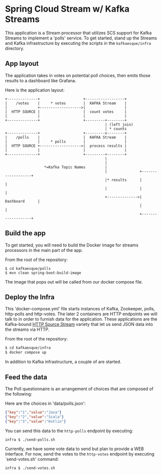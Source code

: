 # Spring Cloud Stream w/ Kafka Streams

This application is a Stream processor that utilizes SCS support for Kafka Streams
to implement a 'polls' service. To get started, stand up the Streams and Kafka infrastructure
by executing the scripts in the `kafkaesque/infra` directory.

## App layout

The application takes in votes on potential poll choices, then emits those results to a 
dashboard like Grafana.

Here is the application layout:

```asciidoc
+--------------+                    +------------------+
|    /votes    |     * votes        |  KAFKA Stream    |
|              +------------------->|                  |
|  HTTP SOURCE |                    |  count votes     |
|              |                    |                  |
+--------------+                    +---------+--------+
                                              | (left join)
                                              | * counts
+--------------+                    +---------v--------+
|    /polls    |                    |  KAFKA Stream    |
|              |     * polls        |                  |
|  HTTP SOURCE +------------------->|  process results |
|              |                    |                  |
+--------------+                    +---------+--------+
                                              |
                                              |
                  *=Kafka Topic Names         |
                                              |               +-------------------+
                                              |* results      |                   |
                                              |               |                   |
                                              +-------------->|    Dashboard      |
                                                              |                   |
                                                              +-------------------+
```

## Build the app

To get started, you will need to build the Docker image for streams processors in the main part of the app.

From the root of the repository:

```shell
$ cd kafkaesque/polls
$ mvn clean spring-boot:build-image
```
The image that pops out will be called from our docker compose file.

## Deploy the Infra

This 'docker-compose.yml' file starts instances of Kafka, Zookeeper, polls, http-polls and http-votes. 
The later 2 containers are HTTP endpoints we will talk to in order to furnish data for the application.
These applications are the Kafka-bound [HTTP Source Stream](https://github.com/spring-cloud/stream-applications/blob/main/applications/source/http-source/README.adoc) variety
that let us send JSON data into the streams via HTTP.

From the root of the repository:
```bash
$ cd kafkaesque/infra
$ docker compose up
```

In addition to Kafka infrastructure, a couple of  are 
started. 

## Feed the data

The Poll questionnaire is an arrangement of choices that are composed of the following:

Here are the choices in 'data/polls.json':

```json
{"key":"1","value":"Java"}
{"key":"2","value":"Scala"}
{"key":"3","value":"Kotlin"}
```

You can send this data to the `http-polls` endpoint by executing:

```shell
infra $ ./send-polls.sh
```

Currently, we have some vote data to send but plan to provide a WEB interface. For now,
send the votes to the `http-votes` endpoint by executing `send-votes.sh' command:

```shell
infra $ ./send-votes.sh
```

